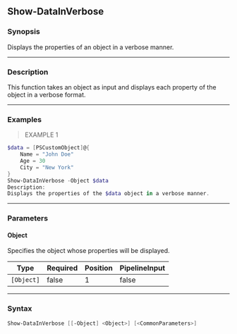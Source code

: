 Show-DataInVerbose
------------------

### Synopsis
Displays the properties of an object in a verbose manner.

---

### Description

This function takes an object as input and displays each property of the object in a verbose format.

---

### Examples
> EXAMPLE 1

```PowerShell
$data = [PSCustomObject]@{
    Name = "John Doe"
    Age = 30
    City = "New York"
}
Show-DataInVerbose -Object $data
Description:
Displays the properties of the $data object in a verbose manner.
```

---

### Parameters
#### **Object**
Specifies the object whose properties will be displayed.

|Type      |Required|Position|PipelineInput|
|----------|--------|--------|-------------|
|`[Object]`|false   |1       |false        |

---

### Syntax
```PowerShell
Show-DataInVerbose [[-Object] <Object>] [<CommonParameters>]
```
